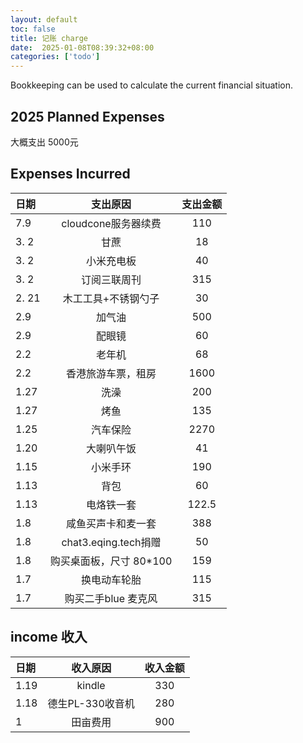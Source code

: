 ```yaml
---
layout: default
toc: false
title: 记账 charge
date:  2025-01-08T08:39:32+08:00
categories: ['todo']
---
```


Bookkeeping can be used to calculate the current financial situation.

<!--more-->

## 2025 Planned Expenses

大概支出 5000元

## Expenses Incurred

| 日期  |        支出原因         | 支出金额 |
| :---- | :---------------------: | :------: |
| 7.9   |   cloudcone服务器续费   |   110    |
| 3. 2  |          甘蔗           |    18    |
| 3. 2  |       小米充电板        |    40    |
| 3. 2  |      订阅三联周刊       |   315    |
| 2. 21 |   木工工具+不锈钢勺子   |    30    |
| 2.9   |         加气油          |   500    |
| 2.9   |         配眼镜          |    60    |
| 2.2   |         老年机          |    68    |
| 2.2   |   香港旅游车票，租房    |   1600   |
| 1.27  |          洗澡           |   200    |
| 1.27  |          烤鱼           |   135    |
| 1.25  |        汽车保险         |   2270   |
| 1.20  |       大喇叭午饭        |    41    |
| 1.15  |        小米手环         |   190    |
| 1.13  |          背包           |    60    |
| 1.13  |       电烙铁一套        |  122.5   |
| 1.8   |   咸鱼买声卡和麦一套    |   388    |
| 1.8   |  chat3.eqing.tech捐赠   |    50    |
| 1.8   | 购买桌面板，尺寸 80*100 |   159    |
| 1.7   |      换电动车轮胎       |   115    |
| 1.7   |   购买二手blue 麦克风   |   315    |

## income 收入

| 日期 |     收入原因     | 收入金额 |
| :--- | :--------------: | :------: |
| 1.19 |      kindle      |   330    |
| 1.18 | 德生PL-330收音机 |   280    |
| 1    |     田亩费用     |   900    |